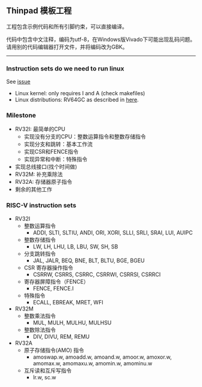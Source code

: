 Thinpad 模板工程
---------------

工程包含示例代码和所有引脚约束，可以直接编译。

代码中包含中文注释，编码为utf-8，在Windows版Vivado下可能出现乱码问题。  
请用别的代码编辑器打开文件，并将编码改为GBK。

---

### Instruction sets do we need to run linux
See [issue](https://github.com/riscv/riscv-linux/issues/150)
- Linux kernel: only requires I and A (check makefiles)
- Linux distributions: RV64GC as described in [here](https://github.com/riscv/riscv-platform-specs/blob/master/riscv-unix.md).

### Milestone

- RV32I: 最简单的CPU
  - 实现没有分支的CPU：整数运算指令和整数存储指令
  - 实现分支和跳转：基本工作流
  - 实现CSR和FENCE指令
  - 实现异常和中断：特殊指令
- 实现总线接口(找个时间做)
- RV32M: 补充乘除法
- RV32A: 存储器原子指令
- 剩余的其他工作

### RISC-V instruction sets

- RV32I
  - 整数运算指令
    - ADDI, SLTI, SLTIU, ANDI, ORI, XORI, SLLI, SRLI, SRAI, LUI, AUIPC
  - 整数存储指令
    - LW, LH, LHU, LB, LBU, SW, SH, SB
  - 分支跳转指令
    - JAL, JALR, BEQ, BNE, BLT, BLTU, BGE, BGEU
  - CSR 寄存器操作指令
    - CSRRW, CSRRS, CSRRC, CSRRWI, CSRRSI, CSRRCI
  - 寄存器屏障指令（FENCE）
    - FENCE, FENCE.I
  - 特殊指令
    - ECALL, EBREAK, MRET, WFI
- RV32M
  - 整数乘法指令
    - MUL, MULH, MULHU, MULHSU
  - 整数除法指令
    - DIV, DIVU, REM, REMU
- RV32A
  - 原子存储指令(AMO) 指令
    - amoswap.w, amoadd.w, amoand.w, amoor.w, amoxor.w, amomax.w, amomaxu.w, amomin.w, amominu.w
  - 互斥读和互斥写指令
    - lr.w, sc.w
